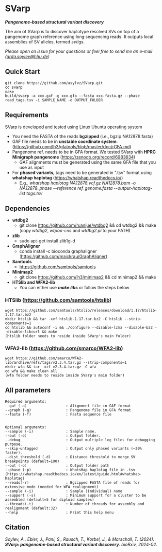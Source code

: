 # SVarp 
***Pangenome-based structural variant discovery***

The aim of SVarp is to discover haplotype resolved SVs on top of a pangenome graph reference using long sequencing reads. It outputs local assemblies of SV alleles, termed *svtigs*.

*Please open an issue for your questions or feel free to send me an e-mail (arda.soylev@hhu.de)*

## Quick Start
	git clone https://github.com/asylvz/SVarp.git
	cd svarp
	make
	build/svarp -a xxx.gaf -g xxx.gfa --fasta xxx.fasta.gz --phase read_tags.tsv -i SAMPLE_NAME -o OUTPUT_FOLDER


## Requirements

SVarp is developed and tested using Linux Ubuntu operating system

* You need the FASTA of the reads **bgzipped** (i.e., bgzip NA12878.fasta)
* GAF file needs to be in **unstable coordinate system**. (https://github.com/lh3/gfatools/blob/master/doc/rGFA.md)
* Pangenome ref. needs to be in GFA format. We tested SVarp with **HPRC Minigraph pangenome** (https://zenodo.org/record/6983934)
	- GAF alignments must be generated using the same GFA file that you use as input
* For **phased variants**, tags need to be generated in ".tsv" format using **whatshap haplotag** (https://whatshap.readthedocs.io/)
	- E.g., *whatshap haplotag NA12878.vcf.gz NA12878.bam -o NA12878_phase --reference ref_genome.fasta --output-haplotag-list tags.tsv*


## Dependencies

* **wtdbg2** 
 	- git clone https://github.com/ruanjue/wtdbg2 && cd wtdbg2 && make (copy *wtdbg2*, *wtpoa-cns* and *wtdbg2.pl* to your PATH)
* **zlib**
  	- sudo apt-get install zlib1g-d
* **GraphAligner**
  	- conda install -c bioconda graphaligner (https://github.com/maickrau/GraphAligner)
* **Samtools**
  	- https://github.com/samtools/samtools
* **Minimap2**
  	- git clone https://github.com/lh3/minimap2 && cd minimap2 && make
* **HTSlib and WFA2-lib**
  	- You can either use ***make libs*** or follow the steps below

### HTSlib (https://github.com/samtools/htslib)
	wget https://github.com/samtools/htslib/releases/download/1.17/htslib-1.17.tar.bz2
	mkdir htslib && tar -xvf htslib-1.17.tar.bz2 -C htslib --strip-components=1
	cd htslib && autoconf -i && ./configure --disable-lzma --disable-bz2 --disable-libcurl && make
	(htslib folder needs to reside inside SVarp's main folder)

### WFA2-lib (https://github.com/smarco/WFA2-lib)
	wget https://github.com/smarco/WFA2-lib/archive/refs/tags/v2.3.4.tar.gz --strip-components=1
	mkdir wfa && tar -xzf v2.3.4.tar.gz -C wfa
	cd wfa && make clean all
	(wfa folder needs to reside inside SVarp's main folder)

## All parameters

	Required arguments:
	--gaf (-a)                  : Alignment file in GAF format
	--graph (-g)                : Pangenome file in GFA format
	--fasta (-f)                : Fasta sequence file


	Optional arguments:
	--sample (-i)               : Sample name.
	--out (-o)                  : Output folder.
	--debug                     : Output multiple log files for debugging purpose.
	--skip-untagged             : Output only phased variants (~30% faster).
	--dist_threshold (-d)       : Distance threshold to merge SV breakpoints (default=100)
	--out (-o)                  : Output folder path
	--phase (-p)                : WhatsHap haplotag file in .tsv (https://whatshap.readthedocs.io/en/latest/guide.html#whatshap-haplotag)
	--reads(-r)                 : Bgzipped FASTA file of reads for extensive mode (needed for WFA realignment)
	--sample (-i)               : Sample (Individual) name
	--support (-s)              : Minimum support for a cluster to be assembled (default=5 for diploid samples)
	--threads(-t)               : Number of threads for assembly and realignment (default:32)
	--help                      : Print this help menu

## Citation

*Soylev, A., Ebler, J., Pani, S., Rausch, T., Korbel, J., & Marschall, T. (2024). **SVarp: pangenome-based structural variant discovery**. bioRxiv, 2024-02.*

